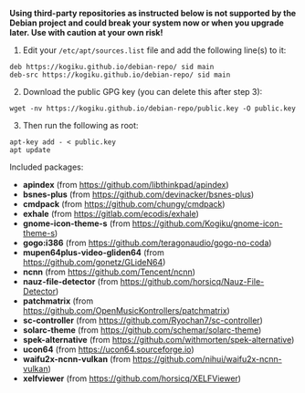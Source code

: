 **Using third-party repositories as instructed below is not supported by the Debian project and could break your system now or when you upgrade later. Use with caution at your own risk!**
1. Edit your `/etc/apt/sources.list` file and add the following line(s) to it:
```
deb https://kogiku.github.io/debian-repo/ sid main
deb-src https://kogiku.github.io/debian-repo/ sid main
```
2. Download the public GPG key (you can delete this after step 3):
```
wget -nv https://kogiku.github.io/debian-repo/public.key -O public.key
```
3. Then run the following as root:
```
apt-key add - < public.key
apt update
```
Included packages:
 * **apindex** (from https://github.com/libthinkpad/apindex)
 * **bsnes-plus** (from https://github.com/devinacker/bsnes-plus)
 * **cmdpack** (from https://github.com/chungy/cmdpack)
 * **exhale** (from https://gitlab.com/ecodis/exhale)
 * **gnome-icon-theme-s** (from https://github.com/Kogiku/gnome-icon-theme-s)
 * **gogo:i386** (from https://github.com/teragonaudio/gogo-no-coda)
 * **mupen64plus-video-gliden64** (from https://github.com/gonetz/GLideN64)
 * **ncnn** (from https://github.com/Tencent/ncnn)
 * **nauz-file-detector** (from https://github.com/horsicq/Nauz-File-Detector)
 * **patchmatrix** (from https://github.com/OpenMusicKontrollers/patchmatrix)
 * **sc-controller** (from https://github.com/Ryochan7/sc-controller)
 * **solarc-theme** (from https://github.com/schemar/solarc-theme)
 * **spek-alternative** (from https://github.com/withmorten/spek-alternative)
 * **ucon64** (from https://ucon64.sourceforge.io)
 * **waifu2x-ncnn-vulkan** (from https://github.com/nihui/waifu2x-ncnn-vulkan)
 * **xelfviewer** (from https://github.com/horsicq/XELFViewer)
